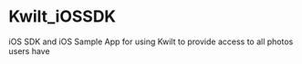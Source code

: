 # Kwilt_iOSSDK
iOS SDK and iOS Sample App for using Kwilt to provide access to all photos users have
